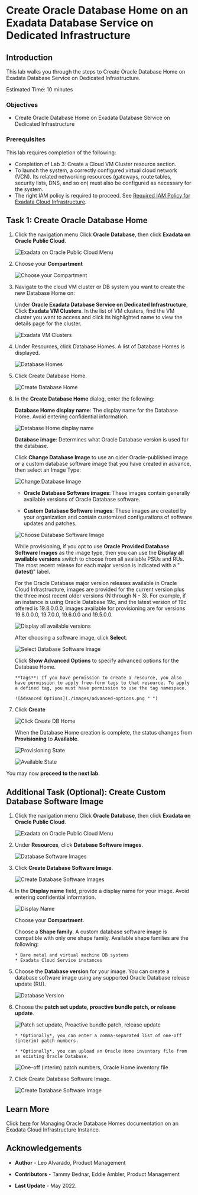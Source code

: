 


# Create Oracle Database Home on an Exadata Database Service on Dedicated Infrastructure


## Introduction

This lab walks you through the steps to Create Oracle Database Home on Exadata Database Service on Dedicated Infrastructure.


Estimated Time: 10 minutes



### Objectives

-   Create Oracle Database Home on Exadata Database Service on Dedicated Infrastructure


### Prerequisites

This lab requires completion of the following:

* Completion of Lab 3: Create a Cloud VM Cluster resource section.
* To launch the system, a correctly configured virtual cloud network (VCN). Its related networking resources (gateways, route tables, security lists, DNS, and so on) must also be configured as necessary for the system.
* The right IAM policy is required to proceed. See [Required IAM Policy for Exadata Cloud Infrastructure](https://docs.oracle.com/en-us/iaas/exadatacloud/exacs/preparing-for-ecc-deployment.html#GUID-EA03F7BC-7D8E-4177-AFF4-615F71C390CD).





## Task 1: Create Oracle Database Home


1. Click the navigation menu Click **Oracle Database**, then click **Exadata on Oracle Public Cloud**.

    ![Exadata on Oracle Public Cloud Menu](./images/exadb-d-menu.png " ")

2. Choose your **Compartment**

    ![Choose your Compartment](./images/choose-compartment.png " ")


3. Navigate to the cloud VM cluster or DB system you want to create the new Database Home on:

    Under **Oracle Exadata Database Service on Dedicated Infrastructure**, Click **Exadata VM Clusters**. In the list of VM clusters, find the VM cluster you want to access and click its highlighted name to view the details page for the cluster.

    ![Exadata VM Clusters](./images/exavmclusters.png " ")

4. Under Resources, click Database Homes. A list of Database Homes is displayed.

    ![Database Homes](./images/dbhomelist.png " ")

5. Click Create Database Home.

    ![Create Database Home](./images/create-dbhome.png " ")

6. In the **Create Database Home** dialog, enter the following:

    **Database Home display name**: The display name for the Database Home. Avoid entering confidential information.

    ![Database Home display name](./images/dbhome-display-name.png " ")

    **Database image**: Determines what Oracle Database version is used for the database.

    Click **Change Database Image** to use an older Oracle-published image or a custom database software image that you have created in advance, then select an Image Type:

    ![Change Database Image](./images/change-db-image.png " ")



    * **Oracle Database Software images**: These images contain generally available versions of Oracle Database software.

    * **Custom Database Software images**: These images are created by your organization and contain customized configurations of software updates and patches.


    ![Choose Database Software Image](./images/choose-db-software-image.png " ")

    While provisioning, if you opt to use **Oracle Provided Database Software Images** as the image type, then you can use the **Display all available versions** switch to choose from all available PSUs and RUs. The most recent release for each major version is indicated with a "**(latest)**" label.

    For the Oracle Database major version releases available in Oracle Cloud Infrastructure, images are provided for the current version plus the three most recent older versions (N through N - 3). For example, if an instance is using Oracle Database 19c, and the latest version of 19c offered is 19.8.0.0.0, images available for provisioning are for versions 19.8.0.0.0, 19.7.0.0, 19.6.0.0 and 19.5.0.0.

    ![Display all available versions](./images/choose-display-all-db-sw-images.png " ")


    After choosing a software image, click **Select**.

    ![Select Database Software Image](./images/select-db-software-image.png " ")

    Click **Show Advanced Options** to specify advanced options for the Database Home.

       **Tags**: If you have permission to create a resource, you also have permission to apply free-form tags to that resource. To apply a defined tag, you must have permission to use the tag namespace.

       ![Advanced Options](./images/advanced-options.png " ")

7. Click **Create**

   ![Click Create DB Home](./images/click-create-dbhome.png " ")


   When the Database Home creation is complete, the status changes from **Provisioning** to **Available**.

   ![Provisioning State](./images/provisioning-state.png " ")

   ![Available State](./images/available-state.png " ")


You may now **proceed to the next lab**.

## Additional Task (Optional): Create Custom Database Software Image


1. Click the navigation menu Click **Oracle Database**, then click **Exadata on Oracle Public Cloud**.

    ![Exadata on Oracle Public Cloud Menu](./images/exadb-d-menu.png " ")

2. Under **Resources**, click **Database Software images**.

    ![Database Software Images](./images/db-software-images.png " ")

3. Click **Create Database Software Image**.

    ![Create Database Software Images](./images/create-db-sw-images.png " ")

4. In the **Display name** field, provide a display name for your image. Avoid entering confidential information.

    ![Display Name](./images/db-sw-image-display-name.png " ")

    Choose your **Compartment**.

    Choose a **Shape family**. A custom database software image is compatible with only one shape family. Available shape families are
    the following:

       * Bare metal and virtual machine DB systems
       * Exadata Cloud Service instances

5. Choose the **Database version** for your image. You can create a database software image using any supported Oracle Database release
    update (RU).

    ![Database Version](./images/dbversion.png " ")

6. Choose the **patch set update, proactive bundle patch, or release update**.

    ![Patch set update, Proactive bundle patch, release update](./images/psu.png " ")

       * *Optionally*, you can enter a comma-separated list of one-off (interim) patch numbers.

       * *Optionally*, you can upload an Oracle Home inventory file from an existing Oracle Database.

    ![One-off (interim) patch numbers, Oracle Home inventory file](./images/interim-one-off-patch.png " ")

7. Click Create Database Software Image.

    ![Create Database Software Image](./images/create-dbsw-image.png " ")


## Learn More

Click [here](https://docs.oracle.com/en-us/iaas/exadatacloud/exacs/ecs-manage-dbhomes.html) for Managing Oracle Database Homes documentation on an Exadata Cloud Infrastructure Instance.


## Acknowledgements

* **Author** - Leo Alvarado, Product Management

* **Contributors** - Tammy Bednar, Eddie Ambler, Product Management

* **Last Update** - May 2022.
